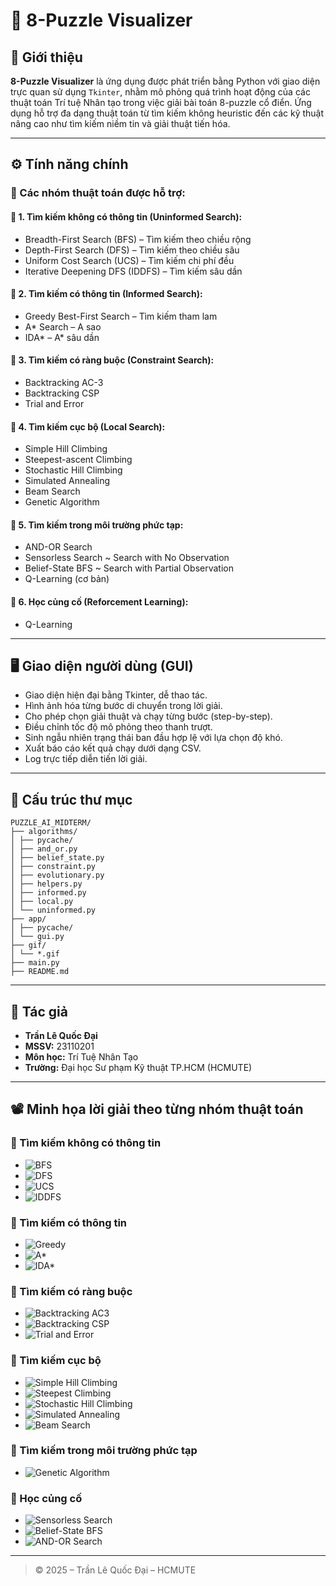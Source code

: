 # 🧩 8-Puzzle Visualizer

## 🧠 Giới thiệu

**8-Puzzle Visualizer** là ứng dụng được phát triển bằng Python với giao diện trực quan sử dụng `Tkinter`, nhằm mô phỏng quá trình hoạt động của các thuật toán Trí tuệ Nhân tạo trong việc giải bài toán 8-puzzle cổ điển. Ứng dụng hỗ trợ đa dạng thuật toán từ tìm kiếm không heuristic đến các kỹ thuật nâng cao như tìm kiếm niềm tin và giải thuật tiến hóa.

---

## ⚙️ Tính năng chính

### 🔎 Các nhóm thuật toán được hỗ trợ:

#### 📘 1. **Tìm kiếm không có thông tin (Uninformed Search):**
- Breadth-First Search (BFS) – Tìm kiếm theo chiều rộng
- Depth-First Search (DFS) – Tìm kiếm theo chiều sâu
- Uniform Cost Search (UCS) – Tìm kiếm chi phí đều
- Iterative Deepening DFS (IDDFS) – Tìm kiếm sâu dần

#### 📙 2. **Tìm kiếm có thông tin (Informed Search):**
- Greedy Best-First Search – Tìm kiếm tham lam
- A* Search – A sao
- IDA* – A* sâu dần

#### 📘 3. **Tìm kiếm có ràng buộc (Constraint Search):**
- Backtracking AC-3
- Backtracking CSP
- Trial and Error

#### 📕 4. **Tìm kiếm cục bộ (Local Search):**
- Simple Hill Climbing
- Steepest-ascent Climbing
- Stochastic Hill Climbing
- Simulated Annealing
- Beam Search
- Genetic Algorithm

#### 📒 5. **Tìm kiếm trong môi trường phức tạp:**
- AND-OR Search
- Sensorless Search ~ Search with No Observation
- Belief-State BFS ~ Search with Partial Observation
- Q-Learning (cơ bản)

#### 📗 6. **Học củng cố (Reforcement Learning):**
- Q-Learning
---

## 🖥️ Giao diện người dùng (GUI)

- Giao diện hiện đại bằng Tkinter, dễ thao tác.
- Hình ảnh hóa từng bước di chuyển trong lời giải.
- Cho phép chọn giải thuật và chạy từng bước (step-by-step).
- Điều chỉnh tốc độ mô phỏng theo thanh trượt.
- Sinh ngẫu nhiên trạng thái ban đầu hợp lệ với lựa chọn độ khó.
- Xuất báo cáo kết quả chạy dưới dạng CSV.
- Log trực tiếp diễn tiến lời giải.

---

## 📂 Cấu trúc thư mục

```
PUZZLE_AI_MIDTERM/
├── algorithms/
│ ├── pycache/
│ ├── and_or.py
│ ├── belief_state.py
│ ├── constraint.py
│ ├── evolutionary.py
│ ├── helpers.py
│ ├── informed.py
│ ├── local.py
│ └── uninformed.py
├── app/
│ ├── pycache/
│ └── gui.py
├── gif/
│ └── *.gif
├── main.py
├── README.md
```

---

## 👤 Tác giả

- **Trần Lê Quốc Đại**  
- **MSSV:** 23110201  
- **Môn học:** Trí Tuệ Nhân Tạo  
- **Trường:** Đại học Sư phạm Kỹ thuật TP.HCM (HCMUTE)  

---

## 📽️ Minh họa lời giải theo từng nhóm thuật toán

### 📘 Tìm kiếm không có thông tin
- ![BFS](gif/BFS.gif)
- ![DFS](gif/DFS.gif)
- ![UCS](gif/UCS.gif)
- ![IDDFS](gif/IDDFS.gif)

### 📙 Tìm kiếm có thông tin
- ![Greedy](gif/GREEDY.gif)
- ![A*](gif/A_STAR.gif)
- ![IDA*](gif/IDA_STAR.gif)

### 📘 Tìm kiếm có ràng buộc
- ![Backtracking AC3](gif/AC3.gif)
- ![Backtracking CSP](gif/CSP.gif)
- ![Trial and Error](gif/TRIAL.gif)

### 📕 Tìm kiếm cục bộ
- ![Simple Hill Climbing](gif/SIMPLE_CLIMBING.gif)
- ![Steepest Climbing](gif/STEEPEST_CLIMBING.gif)
- ![Stochastic Hill Climbing](gif/STOCHASTIC.gif)
- ![Simulated Annealing](gif/SIMULATED.gif)
- ![Beam Search](gif/BEAM_SEARCH.gif)

### 📒 Tìm kiếm trong môi trường phức tạp
- ![Genetic Algorithm](gif/GENETIC.gif)

### 📗 Học củng cố
- ![Sensorless Search](gif/SENSORLESS.gif)
- ![Belief-State BFS](gif/BELIEF_BFS.gif)
- ![AND-OR Search](gif/AND_OR.gif)

---

> © 2025 – Trần Lê Quốc Đại – HCMUTE
